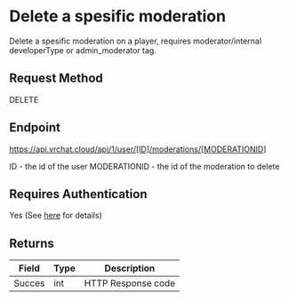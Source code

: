 # Delete a spesific moderation

Delete a spesific moderation on a player, requires moderator/internal developerType or admin_moderator tag.

## Request Method
DELETE

## Endpoint
https://api.vrchat.cloud/api/1/user/[ID]/moderations/[MODERATIONID]

ID - the id of the user
MODERATIONID - the id of the moderation to delete

## Requires Authentication
Yes (See [here](Authorization.md) for details)

## Returns

Field | Type | Description
------|------|------------
Succes|int|HTTP Response code
